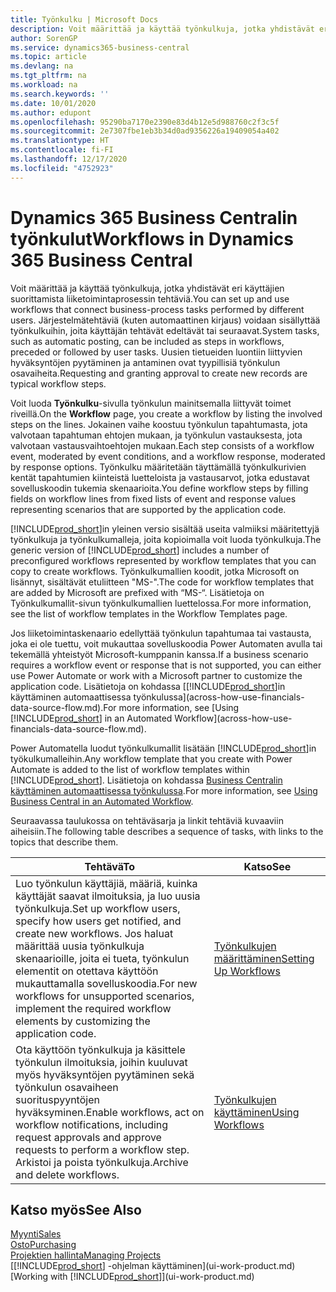 ```yaml
---
title: Työnkulku | Microsoft Docs
description: Voit määrittää ja käyttää työnkulkuja, jotka yhdistävät eri käyttäjien suorittamia liiketoimintaprosessin tehtäviä. Järjestelmätehtäviä (kuten automaattinen kirjaus) voidaan sisällyttää työnkulkuihin, joita käyttäjän tehtävät edeltävät tai seuraavat. Uusien tietueiden luontiin liittyvien hyväksyntöjen pyytäminen ja antaminen ovat tyypillisiä työnkulun osavaiheita.
author: SorenGP
ms.service: dynamics365-business-central
ms.topic: article
ms.devlang: na
ms.tgt_pltfrm: na
ms.workload: na
ms.search.keywords: ''
ms.date: 10/01/2020
ms.author: edupont
ms.openlocfilehash: 95290ba7170e2390e83d4b12e5d988760c2f3c5f
ms.sourcegitcommit: 2e7307fbe1eb3b34d0ad9356226a19409054a402
ms.translationtype: HT
ms.contentlocale: fi-FI
ms.lasthandoff: 12/17/2020
ms.locfileid: "4752923"
---
```

# <a name="workflows-in-dynamics-365-business-central"></a><span data-ttu-id="48cd5-105">Dynamics 365 Business Centralin työnkulut</span><span class="sxs-lookup"><span data-stu-id="48cd5-105">Workflows in Dynamics 365 Business Central</span></span>

<span data-ttu-id="48cd5-106">Voit määrittää ja käyttää työnkulkuja, jotka yhdistävät eri käyttäjien suorittamista liiketoimintaprosessin tehtäviä.</span><span class="sxs-lookup"><span data-stu-id="48cd5-106">You can set up and use workflows that connect business-process tasks performed by different users.</span></span> <span data-ttu-id="48cd5-107">Järjestelmätehtäviä (kuten automaattinen kirjaus) voidaan sisällyttää työnkulkuihin, joita käyttäjän tehtävät edeltävät tai seuraavat.</span><span class="sxs-lookup"><span data-stu-id="48cd5-107">System tasks, such as automatic posting, can be included as steps in workflows, preceded or followed by user tasks.</span></span> <span data-ttu-id="48cd5-108">Uusien tietueiden luontiin liittyvien hyväksyntöjen pyytäminen ja antaminen ovat tyypillisiä työnkulun osavaiheita.</span><span class="sxs-lookup"><span data-stu-id="48cd5-108">Requesting and granting approval to create new records are typical workflow steps.</span></span>  

 <span data-ttu-id="48cd5-109">Voit luoda **Työnkulku**-sivulla työnkulun mainitsemalla liittyvät toimet riveillä.</span><span class="sxs-lookup"><span data-stu-id="48cd5-109">On the **Workflow** page, you create a workflow by listing the involved steps on the lines.</span></span> <span data-ttu-id="48cd5-110">Jokainen vaihe koostuu työnkulun tapahtumasta, jota valvotaan tapahtuman ehtojen mukaan, ja työnkulun vastauksesta, jota valvotaan vastausvaihtoehtojen mukaan.</span><span class="sxs-lookup"><span data-stu-id="48cd5-110">Each step consists of a workflow event, moderated by event conditions, and a workflow response, moderated by response options.</span></span> <span data-ttu-id="48cd5-111">Työnkulku määritetään täyttämällä työnkulkurivien kentät tapahtumien kiinteistä luetteloista ja vastausarvot, jotka edustavat sovelluskoodin tukemia skenaarioita.</span><span class="sxs-lookup"><span data-stu-id="48cd5-111">You define workflow steps by filling fields on workflow lines from fixed lists of event and response values representing scenarios that are supported by the application code.</span></span>  

 <span data-ttu-id="48cd5-112">[!INCLUDE[prod_short](includes/prod_short.md)]in yleinen versio sisältää useita valmiiksi määritettyjä työnkulkuja ja työnkulkumalleja, joita kopioimalla voit luoda työnkulkuja.</span><span class="sxs-lookup"><span data-stu-id="48cd5-112">The generic version of [!INCLUDE[prod_short](includes/prod_short.md)] includes a number of preconfigured workflows represented by workflow templates that you can copy to create workflows.</span></span> <span data-ttu-id="48cd5-113">Työnkulkumallien koodit, jotka Microsoft on lisännyt, sisältävät etuliitteen "MS-".</span><span class="sxs-lookup"><span data-stu-id="48cd5-113">The code for workflow templates that are added by Microsoft are prefixed with “MS-“.</span></span> <span data-ttu-id="48cd5-114">Lisätietoja on Työnkulkumallit-sivun työnkulkumallien luettelossa.</span><span class="sxs-lookup"><span data-stu-id="48cd5-114">For more information, see the list of workflow templates in the Workflow Templates page.</span></span>  

 <span data-ttu-id="48cd5-115">Jos liiketoimintaskenaario edellyttää työnkulun tapahtumaa tai vastausta, joka ei ole tuettu, voit mukauttaa sovelluskoodia Power Automaten avulla tai tekemällä yhteistyöt Microsoft-kumppanin kanssa.</span><span class="sxs-lookup"><span data-stu-id="48cd5-115">If a business scenario requires a workflow event or response that is not supported, you can either use Power Automate or work with a Microsoft partner to customize the application code.</span></span> <span data-ttu-id="48cd5-116">Lisätietoja on kohdassa [[!INCLUDE[prod_short](includes/prod_short.md)]in käyttäminen automaattisessa työnkulussa](across-how-use-financials-data-source-flow.md).</span><span class="sxs-lookup"><span data-stu-id="48cd5-116">For more information, see [Using [!INCLUDE[prod_short](includes/prod_short.md)] in an Automated Workflow](across-how-use-financials-data-source-flow.md).</span></span>

<span data-ttu-id="48cd5-117">Power Automatella luodut työnkulkumallit lisätään [!INCLUDE[prod_short](includes/prod_short.md)]in työkulkumalleihin.</span><span class="sxs-lookup"><span data-stu-id="48cd5-117">Any workflow template that you create with Power Automate is added to the list of workflow templates within [!INCLUDE[prod_short](includes/prod_short.md)].</span></span> <span data-ttu-id="48cd5-118">Lisätietoja on kohdassa [Business Centralin käyttäminen automaattisessa työnkulussa](across-how-use-financials-data-source-flow.md).</span><span class="sxs-lookup"><span data-stu-id="48cd5-118">For more information, see [Using Business Central in an Automated Workflow](across-how-use-financials-data-source-flow.md).</span></span>  

 <span data-ttu-id="48cd5-119">Seuraavassa taulukossa on tehtäväsarja ja linkit tehtäviä kuvaaviin aiheisiin.</span><span class="sxs-lookup"><span data-stu-id="48cd5-119">The following table describes a sequence of tasks, with links to the topics that describe them.</span></span>  

|<span data-ttu-id="48cd5-120">**Tehtävä**</span><span class="sxs-lookup"><span data-stu-id="48cd5-120">**To**</span></span>|<span data-ttu-id="48cd5-121">**Katso**</span><span class="sxs-lookup"><span data-stu-id="48cd5-121">**See**</span></span>|  
|------------|-------------|  
|<span data-ttu-id="48cd5-122">Luo työnkulun käyttäjiä, määriä, kuinka käyttäjät saavat ilmoituksia, ja luo uusia työnkulkuja.</span><span class="sxs-lookup"><span data-stu-id="48cd5-122">Set up workflow users, specify how users get notified, and create new workflows.</span></span> <span data-ttu-id="48cd5-123">Jos haluat määrittää uusia työnkulkuja skenaarioille, joita ei tueta, työnkulun elementit on otettava käyttöön mukauttamalla sovelluskoodia.</span><span class="sxs-lookup"><span data-stu-id="48cd5-123">For new workflows for unsupported scenarios, implement the required workflow elements by customizing the application code.</span></span>|[<span data-ttu-id="48cd5-124">Työnkulkujen määrittäminen</span><span class="sxs-lookup"><span data-stu-id="48cd5-124">Setting Up Workflows</span></span>](across-set-up-workflows.md)|  
|<span data-ttu-id="48cd5-125">Ota käyttöön työnkulkuja ja käsittele työnkulun ilmoituksia, joihin kuuluvat myös hyväksyntöjen pyytäminen sekä työnkulun osavaiheen suorituspyyntöjen hyväksyminen.</span><span class="sxs-lookup"><span data-stu-id="48cd5-125">Enable workflows, act on workflow notifications, including request approvals and approve requests to perform a workflow step.</span></span> <span data-ttu-id="48cd5-126">Arkistoi ja poista työnkulkuja.</span><span class="sxs-lookup"><span data-stu-id="48cd5-126">Archive and delete workflows.</span></span>|[<span data-ttu-id="48cd5-127">Työnkulkujen käyttäminen</span><span class="sxs-lookup"><span data-stu-id="48cd5-127">Using Workflows</span></span>](across-use-workflows.md)|  

## <a name="see-also"></a><span data-ttu-id="48cd5-128">Katso myös</span><span class="sxs-lookup"><span data-stu-id="48cd5-128">See Also</span></span>

[<span data-ttu-id="48cd5-129">Myynti</span><span class="sxs-lookup"><span data-stu-id="48cd5-129">Sales</span></span>](sales-manage-sales.md)  
[<span data-ttu-id="48cd5-130">Osto</span><span class="sxs-lookup"><span data-stu-id="48cd5-130">Purchasing</span></span>](purchasing-manage-purchasing.md)  
[<span data-ttu-id="48cd5-131">Projektien hallinta</span><span class="sxs-lookup"><span data-stu-id="48cd5-131">Managing Projects</span></span>](projects-manage-projects.md)  
<span data-ttu-id="48cd5-132">[[!INCLUDE[prod_short](includes/prod_short.md)] -ohjelman käyttäminen](ui-work-product.md)</span><span class="sxs-lookup"><span data-stu-id="48cd5-132">[Working with [!INCLUDE[prod_short](includes/prod_short.md)]](ui-work-product.md)</span></span>  
